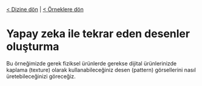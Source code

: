 <a href="/">< Dizine dön</a> | <a href="/ornekler">< Örneklere dön</a>

# Yapay zeka ile tekrar eden desenler oluşturma

Bu örneğimizde gerek fiziksel ürünlerde gerekse dijital ürünlerinizde kaplama (texture) olarak kullanabileceğiniz desen (pattern) görsellerini nasıl üretebileceğinizi göreceğiz.
